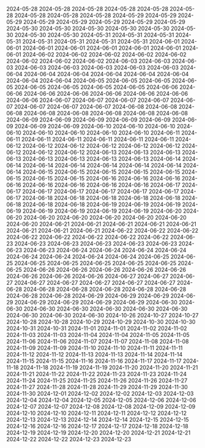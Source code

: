 2024-05-28
2024-05-28
2024-05-28
2024-05-28
2024-05-28
2024-05-28
2024-05-28
2024-05-28
2024-05-28
2024-05-29
2024-05-29
2024-05-29
2024-05-29
2024-05-29
2024-05-29
2024-05-29
2024-05-29
2024-05-30
2024-05-30
2024-05-30
2024-05-30
2024-05-30
2024-05-30
2024-05-30
2024-05-30
2024-05-31
2024-05-31
2024-05-31
2024-05-31
2024-05-31
2024-05-31
2024-05-31
2024-05-31
2024-06-01
2024-06-01
2024-06-01
2024-06-01
2024-06-01
2024-06-01
2024-06-01
2024-06-01
2024-06-02
2024-06-02
2024-06-02
2024-06-02
2024-06-02
2024-06-02
2024-06-02
2024-06-02
2024-06-03
2024-06-03
2024-06-03
2024-06-03
2024-06-03
2024-06-03
2024-06-03
2024-06-03
2024-06-04
2024-06-04
2024-06-04
2024-06-04
2024-06-04
2024-06-04
2024-06-04
2024-06-04
2024-06-05
2024-06-05
2024-06-05
2024-06-05
2024-06-05
2024-06-05
2024-06-05
2024-06-05
2024-06-06
2024-06-06
2024-06-06
2024-06-06
2024-06-06
2024-06-06
2024-06-06
2024-06-06
2024-06-07
2024-06-07
2024-06-07
2024-06-07
2024-06-07
2024-06-07
2024-06-07
2024-06-07
2024-06-08
2024-06-08
2024-06-08
2024-06-08
2024-06-08
2024-06-08
2024-06-08
2024-06-08
2024-06-09
2024-06-09
2024-06-09
2024-06-09
2024-06-09
2024-06-09
2024-06-09
2024-06-09
2024-06-10
2024-06-10
2024-06-10
2024-06-10
2024-06-10
2024-06-10
2024-06-10
2024-06-10
2024-06-11
2024-06-11
2024-06-11
2024-06-11
2024-06-11
2024-06-11
2024-06-11
2024-06-12
2024-06-12
2024-06-12
2024-06-12
2024-06-12
2024-06-12
2024-06-12
2024-06-12
2024-06-12
2024-06-13
2024-06-13
2024-06-13
2024-06-13
2024-06-13
2024-06-13
2024-06-13
2024-06-13
2024-06-14
2024-06-14
2024-06-14
2024-06-14
2024-06-14
2024-06-14
2024-06-14
2024-06-14
2024-06-15
2024-06-15
2024-06-15
2024-06-15
2024-06-15
2024-06-15
2024-06-15
2024-06-15
2024-06-16
2024-06-16
2024-06-16
2024-06-16
2024-06-16
2024-06-16
2024-06-16
2024-06-16
2024-06-17
2024-06-17
2024-06-17
2024-06-17
2024-06-17
2024-06-17
2024-06-17
2024-06-17
2024-06-18
2024-06-18
2024-06-18
2024-06-18
2024-06-18
2024-06-18
2024-06-18
2024-06-18
2024-06-19
2024-06-19
2024-06-19
2024-06-19
2024-06-19
2024-06-19
2024-06-19
2024-06-19
2024-06-20
2024-06-20
2024-06-20
2024-06-20
2024-06-20
2024-06-20
2024-06-20
2024-06-20
2024-06-21
2024-06-21
2024-06-21
2024-06-21
2024-06-21
2024-06-21
2024-06-21
2024-06-21
2024-06-22
2024-06-22
2024-06-22
2024-06-22
2024-06-22
2024-06-22
2024-06-22
2024-06-22
2024-06-23
2024-06-23
2024-06-23
2024-06-23
2024-06-23
2024-06-23
2024-06-23
2024-06-23
2024-06-24
2024-06-24
2024-06-24
2024-06-24
2024-06-24
2024-06-24
2024-06-24
2024-06-24
2024-06-25
2024-06-25
2024-06-25
2024-06-25
2024-06-25
2024-06-25
2024-06-25
2024-06-25
2024-06-26
2024-06-26
2024-06-26
2024-06-26
2024-06-26
2024-06-26
2024-06-26
2024-06-26
2024-06-27
2024-06-27
2024-06-27
2024-06-27
2024-06-27
2024-06-27
2024-06-27
2024-06-27
2024-06-28
2024-06-28
2024-06-28
2024-06-28
2024-06-28
2024-06-28
2024-06-28
2024-06-28
2024-06-29
2024-06-29
2024-06-29
2024-06-29
2024-06-29
2024-06-29
2024-06-29
2024-06-29
2024-06-30
2024-06-30
2024-06-30
2024-06-30
2024-06-30
2024-06-30
2024-06-30
2024-06-30
2024-06-30
2024-06-30
2024-10-26
2024-10-27
2024-10-27
2024-10-28
2024-10-28
2024-10-29
2024-10-29
2024-10-30
2024-10-30
2024-10-31
2024-10-31
2024-11-01
2024-11-01
2024-11-02
2024-11-02
2024-11-03
2024-11-03
2024-11-04
2024-11-04
2024-11-05
2024-11-05
2024-11-06
2024-11-06
2024-11-07
2024-11-07
2024-11-08
2024-11-08
2024-11-09
2024-11-09
2024-11-10
2024-11-10
2024-11-11
2024-11-11
2024-11-12
2024-11-12
2024-11-13
2024-11-13
2024-11-14
2024-11-14
2024-11-15
2024-11-15
2024-11-16
2024-11-16
2024-11-17
2024-11-17
2024-11-18
2024-11-18
2024-11-19
2024-11-19
2024-11-20
2024-11-20
2024-11-21
2024-11-21
2024-11-22
2024-11-22
2024-11-23
2024-11-23
2024-11-24
2024-11-24
2024-11-25
2024-11-25
2024-11-26
2024-11-26
2024-11-27
2024-11-27
2024-11-28
2024-11-28
2024-11-29
2024-11-29
2024-11-30
2024-11-30
2024-12-01
2024-12-02
2024-12-02
2024-12-03
2024-12-03
2024-12-04
2024-12-04
2024-12-05
2024-12-05
2024-12-06
2024-12-06
2024-12-07
2024-12-07
2024-12-08
2024-12-08
2024-12-09
2024-12-09
2024-12-10
2024-12-10
2024-12-11
2024-12-11
2024-12-12
2024-12-12
2024-12-13
2024-12-13
2024-12-14
2024-12-14
2024-12-15
2024-12-15
2024-12-16
2024-12-16
2024-12-17
2024-12-17
2024-12-18
2024-12-18
2024-12-19
2024-12-19
2024-12-20
2024-12-20
2024-12-21
2024-12-21
2024-12-22
2024-12-22
2024-12-23
2024-12-23
